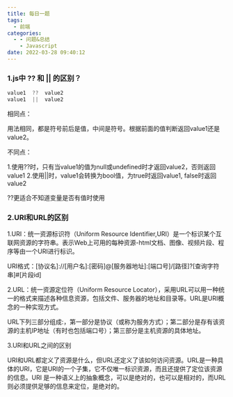 ```yaml
---
title: 每日一题
tags:
  - 前端
categories:
  - - 问题&总结
    - Javascript
date: 2022-03-28 09:40:12
---
```


### 1.js中 ?? 和 || 的区别？

```js
value1  ??  value2
value1  ||  value2
```

相同点：

  用法相同，都是符号前后是值，中间是符号。根据前面的值判断返回value1还是value2。

不同点：

  1.使用??时，只有当value1的值为null或undefined时才返回value2，否则返回value1
  2.使用||时，value1会转换为bool值，为true时返回value1,  false时返回value2

??更适合不知道变量是否有值时使用

### 2.URI和URL的区别

1.URI：统一资源标识符（Uniform Resource Identifier,URI）是一个标识某个互联网资源的字符串。表示Web上可用的每种资源-html文档、图像、视频片段、程序等由一个URI进行标识。

URI格式：[协议名]://[用户名]:[密码]@[服务器地址]:[端口号]/[路径]?[查询字符串]#[片段id]

2.URL：统一资源定位符（Uniform Resource Locator），采用URL可以用一种统一的格式来描述各种信息资源，包括文件、服务器的地址和目录等。URL是URI概念的一种实现方式。


URL下列三部分组成:，第一部分是协议（或称为服务方式）；第二部分是存有该资源的主机IP地址（有时也包括端口号）；第三部分是主机资源的具体地址。

3.URI和URL之间的区别

URI和URL都定义了资源是什么，但URL还定义了该如何访问资源。URL是一种具体的URI，它是URI的一个子集，它不仅唯一标识资源，而且还提供了定位该资源的信息。URI 是一种语义上的抽象概念，可以是绝对的，也可以是相对的，而URL则必须提供足够的信息来定位，是绝对的。
